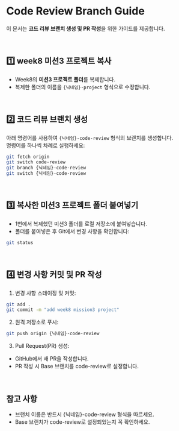 # Code Review Branch Guide

이 문서는 **코드 리뷰 브랜치 생성 및 PR 작성**을 위한 가이드를 제공합니다.

<br>

## 1️⃣ week8 미션3 프로젝트 복사
- Week8의 **미션3 프로젝트 폴더**를 복제합니다.
- 복제한 폴더의 이름을 `{닉네임}-project` 형식으로 수정합니다.

<br>

## 2️⃣ 코드 리뷰 브랜치 생성
아래 명령어를 사용하여 `{닉네임}-code-review` 형식의 브랜치를 생성합니다.  
명령어를 하나씩 차례로 실행하세요:
```bash
git fetch origin
git switch code-review
git branch {닉네임}-code-review
git switch {닉네임}-code-review
```

<br>

## 3️⃣ 복사한 미션3 프로젝트 폴더 붙여넣기
- 1번에서 복제했던 미션3 폴더를 로컬 저장소에 붙여넣습니다.
- 폴더를 붙여넣은 후 Git에서 변경 사항을 확인합니다:
```bash
git status
```

<br>

## 4️⃣ 변경 사항 커밋 및 PR 작성
1. 변경 사항 스테이징 및 커밋:
```bash
git add .
git commit -m "add week8 mission3 project"
```
2. 원격 저장소로 푸시:
```bash
git push origin {닉네임}-code-review
```
3. Pull Request(PR) 생성:
- GitHub에서 새 PR을 작성합니다.
- PR 작성 시 Base 브랜치를 code-review로 설정합니다.

<br>

## 참고 사항
- 브랜치 이름은 반드시 {닉네임}-code-review 형식을 따르세요.
- Base 브랜치가 code-review로 설정되었는지 꼭 확인하세요.